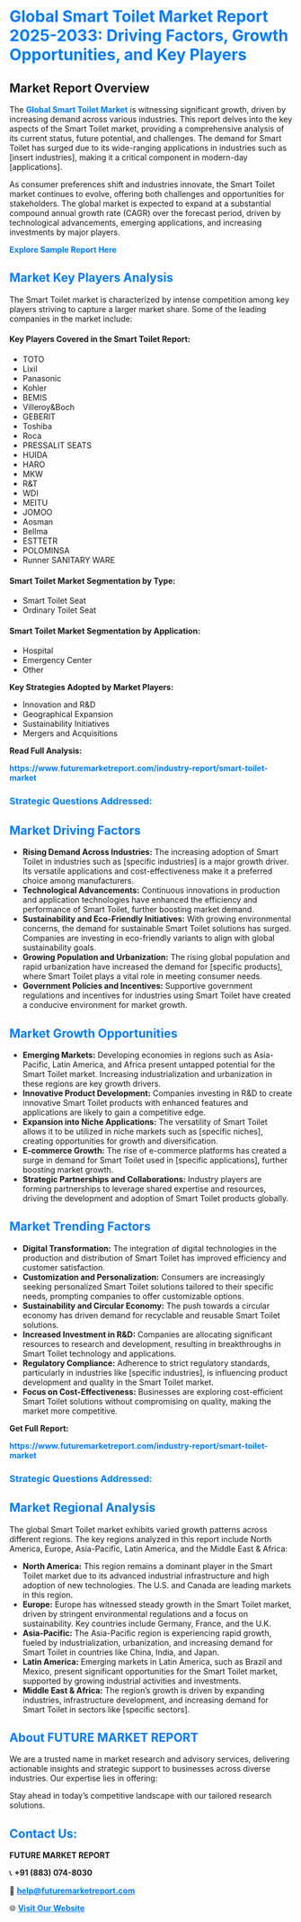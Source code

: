 <h1 style="color: #007BFF;">Global Smart Toilet Market Report 2025-2033: Driving Factors, Growth Opportunities, and Key Players</h1>

<section id="overview">
<h2>Market Report Overview</h2>
<p>The <a href="https://www.futuremarketreport.com/industry-report/smart-toilet-market" style="color: #007BFF; text-decoration: none;"><strong>Global Smart Toilet Market</strong></a> is witnessing significant growth, driven by increasing demand across various industries. This report delves into the key aspects of the Smart Toilet market, providing a comprehensive analysis of its current status, future potential, and challenges. The demand for Smart Toilet has surged due to its wide-ranging applications in industries such as [insert industries], making it a critical component in modern-day [applications].</p>
<p>As consumer preferences shift and industries innovate, the Smart Toilet market continues to evolve, offering both challenges and opportunities for stakeholders. The global market is expected to expand at a substantial compound annual growth rate (CAGR) over the forecast period, driven by technological advancements, emerging applications, and increasing investments by major players.</p>
</section>

<section id="overview">
<p><a href="https://www.futuremarketreport.com/request-sample/reportId=28639" style="color: #007BFF; text-decoration: none;"><strong>Explore Sample Report Here</strong></a></p>
</section>

<section id="key-players">
<h2 style="color: #007BFF;">Market Key Players Analysis</h2>
<p>The Smart Toilet market is characterized by intense competition among key players striving to capture a larger market share. Some of the leading companies in the market include:</p>
<h4>Key Players Covered in the Smart Toilet Report:</h4>
<ul><li>TOTO</li><li>Lixil</li><li>Panasonic</li><li>Kohler</li><li>BEMIS</li><li>Villeroy&amp;Boch</li><li>GEBERIT</li><li>Toshiba</li><li>Roca</li><li>PRESSALIT SEATS</li><li>HUIDA</li><li>HARO</li><li>MKW</li><li>R&amp;T</li><li>WDI</li><li>MEITU</li><li>JOMOO</li><li>Aosman</li><li>Bellma</li><li>ESTTETR</li><li>POLOMINSA</li><li>Runner SANITARY WARE</li></ul>
<h4>Smart Toilet Market Segmentation by Type:</h4>
<ul><li>Smart Toilet Seat</li><li>Ordinary Toilet Seat</li></ul>

<h4>Smart Toilet Market Segmentation by Application:</h4>
<ul><li>Hospital</li><li>Emergency Center</li><li>Other</li></ul>
<p><strong>Key Strategies Adopted by Market Players:</strong></p>
<ul>
<li>Innovation and R&D</li>
<li>Geographical Expansion</li>
<li>Sustainability Initiatives</li>
<li>Mergers and Acquisitions</li>
</ul>
</section>

<section>
<p><strong>Read Full Analysis: </strong></p><a href="https://www.futuremarketreport.com/industry-report/smart-toilet-market" style="color: #007BFF; text-decoration: none;"><strong>https://www.futuremarketreport.com/industry-report/smart-toilet-market</strong></a>
<h3 style="color: #007BFF;">Strategic Questions Addressed:</h3>
</section>

<section id="driving-factors">
<h2 style="color: #007BFF;">Market Driving Factors</h2>
<ul>
<li><strong>Rising Demand Across Industries:</strong> The increasing adoption of Smart Toilet in industries such as [specific industries] is a major growth driver. Its versatile applications and cost-effectiveness make it a preferred choice among manufacturers.</li>
<li><strong>Technological Advancements:</strong> Continuous innovations in production and application technologies have enhanced the efficiency and performance of Smart Toilet, further boosting market demand.</li>
<li><strong>Sustainability and Eco-Friendly Initiatives:</strong> With growing environmental concerns, the demand for sustainable Smart Toilet solutions has surged. Companies are investing in eco-friendly variants to align with global sustainability goals.</li>
<li><strong>Growing Population and Urbanization:</strong> The rising global population and rapid urbanization have increased the demand for [specific products], where Smart Toilet plays a vital role in meeting consumer needs.</li>
<li><strong>Government Policies and Incentives:</strong> Supportive government regulations and incentives for industries using Smart Toilet have created a conducive environment for market growth.</li>
</ul>
</section>

<section id="growth-opportunities">
<h2 style="color: #007BFF;">Market Growth Opportunities</h2>
<ul>
<li><strong>Emerging Markets:</strong> Developing economies in regions such as Asia-Pacific, Latin America, and Africa present untapped potential for the Smart Toilet market. Increasing industrialization and urbanization in these regions are key growth drivers.</li>
<li><strong>Innovative Product Development:</strong> Companies investing in R&D to create innovative Smart Toilet products with enhanced features and applications are likely to gain a competitive edge.</li>
<li><strong>Expansion into Niche Applications:</strong> The versatility of Smart Toilet allows it to be utilized in niche markets such as [specific niches], creating opportunities for growth and diversification.</li>
<li><strong>E-commerce Growth:</strong> The rise of e-commerce platforms has created a surge in demand for Smart Toilet used in [specific applications], further boosting market growth.</li>
<li><strong>Strategic Partnerships and Collaborations:</strong> Industry players are forming partnerships to leverage shared expertise and resources, driving the development and adoption of Smart Toilet products globally.</li>
</ul>
</section>

<section id="trending-factors">
<h2 style="color: #007BFF;">Market Trending Factors</h2>
<ul>
<li><strong>Digital Transformation:</strong> The integration of digital technologies in the production and distribution of Smart Toilet has improved efficiency and customer satisfaction.</li>
<li><strong>Customization and Personalization:</strong> Consumers are increasingly seeking personalized Smart Toilet solutions tailored to their specific needs, prompting companies to offer customizable options.</li>
<li><strong>Sustainability and Circular Economy:</strong> The push towards a circular economy has driven demand for recyclable and reusable Smart Toilet solutions.</li>
<li><strong>Increased Investment in R&D:</strong> Companies are allocating significant resources to research and development, resulting in breakthroughs in Smart Toilet technology and applications.</li>
<li><strong>Regulatory Compliance:</strong> Adherence to strict regulatory standards, particularly in industries like [specific industries], is influencing product development and quality in the Smart Toilet market.</li>
<li><strong>Focus on Cost-Effectiveness:</strong> Businesses are exploring cost-efficient Smart Toilet solutions without compromising on quality, making the market more competitive.</li>
</ul>
</section>

<section>
<p><strong>Get Full Report: </strong></p><a href="https://www.futuremarketreport.com/industry-report/smart-toilet-market" style="color: #007BFF; text-decoration: none;"><strong>https://www.futuremarketreport.com/industry-report/smart-toilet-market</strong></a>
<h3 style="color: #007BFF;">Strategic Questions Addressed:</h3>
</section>


<section id="regional-analysis">
<h2 style="color: #007BFF;">Market Regional Analysis</h2>
<p>The global Smart Toilet market exhibits varied growth patterns across different regions. The key regions analyzed in this report include North America, Europe, Asia-Pacific, Latin America, and the Middle East & Africa:</p>
<ul>
<li><strong>North America:</strong> This region remains a dominant player in the Smart Toilet market due to its advanced industrial infrastructure and high adoption of new technologies. The U.S. and Canada are leading markets in this region.</li>
<li><strong>Europe:</strong> Europe has witnessed steady growth in the Smart Toilet market, driven by stringent environmental regulations and a focus on sustainability. Key countries include Germany, France, and the U.K.</li>
<li><strong>Asia-Pacific:</strong> The Asia-Pacific region is experiencing rapid growth, fueled by industrialization, urbanization, and increasing demand for Smart Toilet in countries like China, India, and Japan.</li>
<li><strong>Latin America:</strong> Emerging markets in Latin America, such as Brazil and Mexico, present significant opportunities for the Smart Toilet market, supported by growing industrial activities and investments.</li>
<li><strong>Middle East & Africa:</strong> The region’s growth is driven by expanding industries, infrastructure development, and increasing demand for Smart Toilet in sectors like [specific sectors].</li>
</ul>
</section>

<footer>
<h2 style="color: #007BFF;">About FUTURE MARKET REPORT</h2>
<p>We are a trusted name in market research and advisory services, delivering actionable insights and strategic support to businesses across diverse industries. Our expertise lies in offering:</p>

<p>Stay ahead in today’s competitive landscape with our tailored research solutions.</p>

<h2 style="color: #007BFF;">Contact Us:</h2>
<p><strong>FUTURE MARKET REPORT</strong></p>
<p>📞 <strong>+91 (883) 074-8030</strong></p>
<p>📧 <strong><a href="mailto:help@futuremarketreport.com" style="color: #007BFF;">help@futuremarketreport.com</a></strong></p>
<p>🌐 <strong><a href="https://www.futuremarketreport.com/" style="color: #007BFF;">Visit Our Website</a></strong></p>
</footer>
